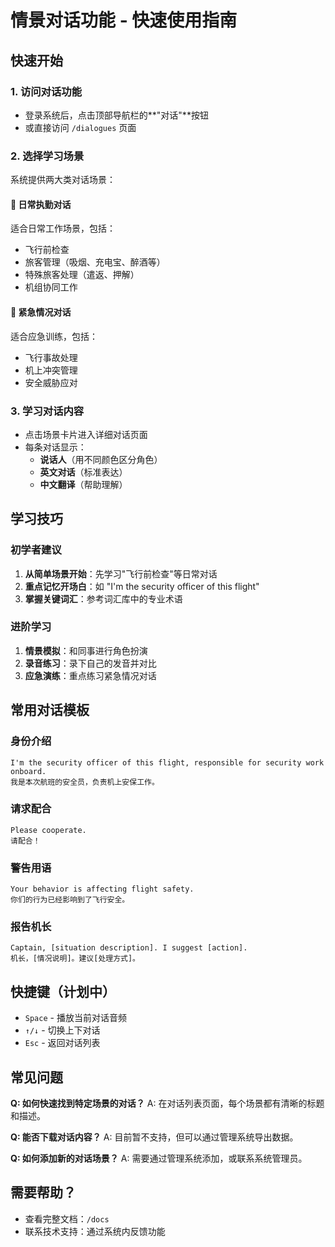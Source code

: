 # 情景对话功能 - 快速使用指南

## 快速开始

### 1. 访问对话功能
- 登录系统后，点击顶部导航栏的**"对话"**按钮
- 或直接访问 `/dialogues` 页面

### 2. 选择学习场景
系统提供两大类对话场景：

#### 🔷 日常执勤对话
适合日常工作场景，包括：
- 飞行前检查
- 旅客管理（吸烟、充电宝、醉酒等）
- 特殊旅客处理（遣返、押解）
- 机组协同工作

#### 🔶 紧急情况对话
适合应急训练，包括：
- 飞行事故处理
- 机上冲突管理
- 安全威胁应对

### 3. 学习对话内容
- 点击场景卡片进入详细对话页面
- 每条对话显示：
  - **说话人**（用不同颜色区分角色）
  - **英文对话**（标准表达）
  - **中文翻译**（帮助理解）

## 学习技巧

### 初学者建议
1. **从简单场景开始**：先学习"飞行前检查"等日常对话
2. **重点记忆开场白**：如 "I'm the security officer of this flight"
3. **掌握关键词汇**：参考词汇库中的专业术语

### 进阶学习
1. **情景模拟**：和同事进行角色扮演
2. **录音练习**：录下自己的发音并对比
3. **应急演练**：重点练习紧急情况对话

## 常用对话模板

### 身份介绍
```
I'm the security officer of this flight, responsible for security work onboard.
我是本次航班的安全员，负责机上安保工作。
```

### 请求配合
```
Please cooperate.
请配合！
```

### 警告用语
```
Your behavior is affecting flight safety.
你们的行为已经影响到了飞行安全。
```

### 报告机长
```
Captain, [situation description]. I suggest [action].
机长，[情况说明]。建议[处理方式]。
```

## 快捷键（计划中）
- `Space` - 播放当前对话音频
- `↑/↓` - 切换上下对话
- `Esc` - 返回对话列表

## 常见问题

**Q: 如何快速找到特定场景的对话？**
A: 在对话列表页面，每个场景都有清晰的标题和描述。

**Q: 能否下载对话内容？**
A: 目前暂不支持，但可以通过管理系统导出数据。

**Q: 如何添加新的对话场景？**
A: 需要通过管理系统添加，或联系系统管理员。

## 需要帮助？
- 查看完整文档：`/docs`
- 联系技术支持：通过系统内反馈功能 